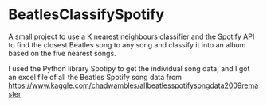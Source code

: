 # BeatlesClassifySpotify
A small project to use a K nearest neighbours classifier and the Spotify API to find the closest Beatles song to any song and classify it into an album based on the five nearest songs.

I used the Python library Spotipy to get the individual song data, and I got an excel file of all the Beatles Spotify song data from https://www.kaggle.com/chadwambles/allbeatlesspotifysongdata2009remaster

